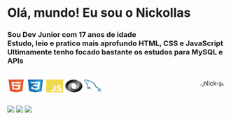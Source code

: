 ### <h1>Olá, mundo! Eu sou o Nickollas</h1>

<h3>Sou Dev Junior com 17 anos de idade<br>
Estudo, leio e pratico mais aprofundo HTML, CSS e JavaScript<br>
Ultimamente tenho focado bastante os estudos para MySQL e APIs</h3>
<div style="display: inline_block"><br>
  <img align="center" alt="Nick-HTML" height="30" width="40" src="https://raw.githubusercontent.com/devicons/devicon/master/icons/html5/html5-original.svg">
  <img align="center" alt="Nick-CSS" height="30" width="40" src="https://raw.githubusercontent.com/devicons/devicon/master/icons/css3/css3-original.svg">
  <img align="center" alt="Nick-Js" height="30" width="40" src="https://raw.githubusercontent.com/devicons/devicon/master/icons/javascript/javascript-plain.svg">
  <img align="center" alt="Nick-Js" height="30" width="40" src="https://raw.githubusercontent.com/devicons/devicon/master/icons/json/json-original.svg">
  <img align="center" alt="Nick-Js" height="30" width="40" src="https://raw.githubusercontent.com/devicons/devicon/master/icons/mysql/mysql-original.svg">
  <img align="right" alt="Nick-pic" height="150" style="border-radius:50px;" src="https://cdn.discordapp.com/attachments/844702809580372070/1087071802930499695/Design_sem_nome.gif">
</div>
  
  ##
 
  <a href="https://www.instagram.com/nick.professor/" target="_blank"><img src="https://img.shields.io/badge/-Instagram-%23E4405F?style=for-the-badge&logo=instagram&logoColor=white" target="_blank"></a>
  <a href = "mailto:contatonickollasgs@gmail.com"><img src="https://img.shields.io/badge/-Gmail-%23333?style=for-the-badge&logo=gmail&logoColor=white" target="_blank"></a>
  <a href="https://www.linkedin.com/in/nickollas-silva-642109257/" target="_blank"><img src="https://img.shields.io/badge/-LinkedIn-%230077B5?style=for-the-badge&logo=linkedin&logoColor=white" target="_blank"></a> 
  
</div>
